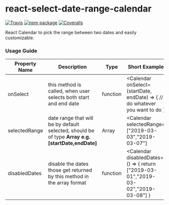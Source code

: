 # react-select-date-range-calendar

[![Travis][build-badge]][build]
[![npm package][npm-badge]][npm]
[![Coveralls][coveralls-badge]][coveralls]

React Calendar to pick the range between two dates and easily customizable.



### Usage Guide
| Property Name | Description | Type| Short Example |
| ------ | ------ | ------ | ------ |
| onSelect | this method is called, when user selects both start and end date | function| <Calendar onSelect= (startDate, endDate) => { // do whatever you want to do } | 
|selectedRange | date range that will be by default selected, should be of type **Array e.g.[startDate,endDate]** | Array | <Calendar selectedRange= ["2019-03-03","2019-03-07"]|
disabledDates| disable the dates those get returned by this method in the array format| function |<Calendar disabledDates= () => { return ["2019-03-01","2019-03-02","2019-03-08"] }|


[build-badge]: https://img.shields.io/travis/user/repo/master.png?style=flat-square
[build]: https://travis-ci.org/user/repo

[npm-badge]: https://img.shields.io/npm/v/npm-package.png?style=flat-square
[npm]: https://www.npmjs.org/package/npm-package

[coveralls-badge]: https://img.shields.io/coveralls/user/repo/master.png?style=flat-square
[coveralls]: https://coveralls.io/github/user/repo
